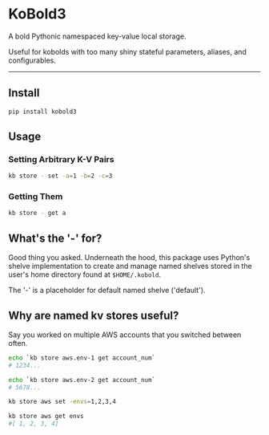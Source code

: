 # KoBold3

A bold Pythonic namespaced key-value local storage.

Useful for kobolds with too many shiny stateful parameters, aliases, and configurables.

---

## Install

```bash
pip install kobold3
```

## Usage

### Setting Arbitrary K-V Pairs

```bash
kb store - set -a=1 -b=2 -c=3
```

### Getting Them

```bash
kb store - get a
```

## What's the '-' for?

Good thing you asked. Underneath the hood, this package uses Python's shelve implementation to create and manage named shelves stored in the user's home directory found at `$HOME/.kobold`.

The '-' is a placeholder for default named shelve ('default').

## Why are named kv stores useful?

Say you worked on multiple AWS accounts that you switched between often.

```bash
echo `kb store aws.env-1 get account_num`
# 1234...

echo `kb store aws.env-2 get account_num`
# 5678...

kb store aws set -envs=1,2,3,4

kb store aws get envs
#[ 1, 2, 3, 4]
```
